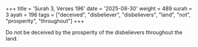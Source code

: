 +++
title = 'Surah 3, Verses 196'
date = '2025-08-30'
weight = 489
surah = 3
ayah = 196
tags = ["deceived", "disbeliever", "disbelievers", "land", "not", "prosperity", "throughout"]
+++

Do not be deceived by the prosperity of the disbelievers throughout the land.